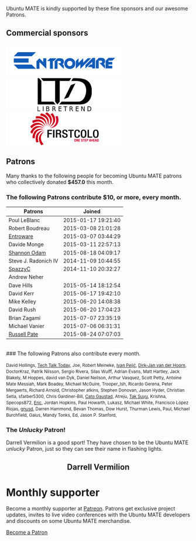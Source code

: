 <!--
.. title: Ubuntu MATE Sponsors
.. slug: sponsors
.. date: 2015-05-13 20:32:42 UTC
.. tags: Ubuntu,MATE,sponsors,donate
.. link:
.. description: Ubuntu MATE sponsors and patrons.
.. type: text
.. author: Martin Wimpress
-->

Ubuntu MATE is kindly supported by these fine sponsors and our awesome Patrons.

## Commercial sponsors

<div class="row">
  <div class="col-lg-4">
    <div class="well bs-component">
    <a href="https://entroware.com"><img class="centered" src="/images/sponsors/entroware.png" alt="Entroware" /></a>
    </div>
  </div>
  <div class="col-lg-4">
    <div class="well bs-component">
    <a href="http://www.libretrend.com/en/"><img class="centered" src="/images/sponsors/libretrend.png" alt="LibreTrend" /></a>
    </div>
  </div>
  <div class="col-lg-4">
    <div class="well bs-component">
    <a href="https://www.first-colo.com/"><img class="centered" src="/images/sponsors/firstcolo.png" alt="First-Colo" /></a>
    </div>
  </div>
</div>

## Patrons

Many thanks to the following people for becoming Ubuntu MATE patrons who collectively donated **$457.0** this month.

### The following Patrons contribute $10, or more, every month.

<table class="table table-striped table-hover">
  <thead>
    <tr>
      <th>Patrons</th>
      <th>Joined</th>
    </tr>
  </thead>
  <tbody>
    <tr>
      <td>Poul LeBlanc</td>
      <td>2015-01-17 19:21:40</td>
    </tr>
    <tr>
      <td>Robert Boudreau</td>
      <td>2015-03-08 21:01:28</td>
    </tr>
    <tr>
      <td><a href="https://twitter.com/Entroware">Entroware</a></td>
      <td>2015-03-07 03:44:29</td>
    </tr>
    <tr>
      <td>Davide Monge</td>
      <td>2015-03-11 22:57:13</td>
    </tr>
    <tr>
      <td><a href="https://twitter.com/shannonodam">Shannon Odam</a></td>
      <td>2015-08-18 04:09:17</td>
    </tr>
    <tr>
      <td>Steve J. Radonich IV</td>
      <td>2014-11-09 10:44:55</td>
    </tr>
    <tr>
      <td><a href="https://twitter.com/spazmaticcelery">SpazzyC</a></td>
      <td>2014-11-10 20:32:27</td>
    </tr>
    <tr>
      <td>Andrew Neher</td>
      <td></td>
    </tr>
    <tr>
      <td>Dave Hills</td>
      <td>2015-05-14 18:12:54</td>
    </tr>
    <tr>
      <td>David Kerr</td>
      <td>2015-06-17 19:42:10</td>
    </tr>
    <tr>
      <td>Mike Kelley</td>
      <td>2015-06-20 14:08:38</td>
    </tr>
    <tr>
      <td>David Rush</td>
      <td>2015-06-20 17:04:23</td>
    </tr>
    <tr>
      <td>Brian Zagami</td>
      <td>2015-07-07 23:35:19</td>
    </tr>
    <tr>
      <td>Michael Vanier</td>
      <td>2015-07-06 06:31:31</td>
    </tr>
    <tr>
      <td><a href="https://twitter.com/rdp5008">Russell Pate</a></td>
      <td>2015-08-24 07:07:03</td>
    </tr>
  </tbody>
</table>
<br />
### The following Patrons also contribute every month.

<small>David Hollings, <a href="https://twitter.com/ChrisLAS">Tech Talk Today</a>, Joe, Robert Meineke, <a href="https://twitter.com/nadrimajstor">Ivan Pejić</a>, <a href="https://twitter.com/dirkjanvdhoorn">Dirk-Jan van der Hoorn</a>, DoctorKraz, Patrik Nilsson, Sergio Rivera, Silas Wulff, Adrian Evans, Matt Hartley, Jack Blakely, M Hoppes, david van Dyk, Daniel Neilson, Arthur Vasquez, Scott Petty, Antoine Mate Messiah, Mark Boadey, Michael McGuire, Trooper_Ish, Ricardo Gerena, Peter Mergaerts, Richard Arnold, Christopher atkins, Stephen Donovan, Jason Hyder, Christian Setla, sfarber5300, Chris Gardiner-Bill, <a href="https://twitter.com/ifollowyou">Cato Gaustad</a>, Atreju, <a href="https://twitter.com/taksuyu">Tak Suyu</a>, Krishna, Specops872, <a href="https://twitter.com/ebeyer">Eric</a>, Jordan Hopkins, Paul Howarth, Lukasz, Michael White, Francisco López Riojas, <a href="https://twitter.com/magnuslindstrom">gnusd</a>, Darren Hammond, Bevan Thomas, Dow Hurst, Thurman Lewis, Paul, Michael Burchfield, Gaius, Mandy Tonks, Ed, Jason P. Stanford, </small><br />
### The *Unlucky* Patron!

Darrell Vermilion is a good sport! They have chosen to be the Ubuntu MATE *unlucky* Patron, just so they can see their name in flashing lights.

<div align="center">
<h2><blink>Darrell Vermilion</blink><h2>
</div>

<div class="bs-component">
    <div class="jumbotron">
        <h1>Monthly supporter</h1>
        <p>Become a monthly supporter at <a href="http://www.patreon.com/ubuntu_mate">Patreon</a>.
        Patrons get exclusive project updates, invites to live video conferences with the Ubuntu
        MATE developers and discounts on some Ubuntu MATE merchandise.</p>
        <a href="http://www.patreon.com/ubuntu_mate" class="btn btn-primary btn-lg">Become a Patron</a>
        </p>
    </div>
</div>

<script type="text/javascript">
  setInterval(function(){
      $('blink').each(function(){
        $(this).css('visibility' , $(this).css('visibility') === 'hidden' ? '' : 'hidden')
      });
    }, 250);
</script>
